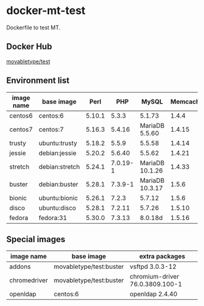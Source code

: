 # docker-mt-test
Dockerfile to test MT.

## Docker Hub

[movabletype/test](https://hub.docker.com/r/movabletype/test)

## Environment list

|image name|base image|Perl|PHP|MySQL|Memcached|
|-|-|-|-|-|-|
|centos6|centos:6|5.10.1|5.3.3|5.1.73|1.4.4|
|centos7|centos:7|5.16.3|5.4.16|MariaDB 5.5.60|1.4.15|
|trusty|ubuntu:trusty|5.18.2|5.5.9|5.5.58|1.4.14|
|jessie|debian:jessie|5.20.2|5.6.40|5.5.62|1.4.21|
|stretch|debian:stretch|5.24.1|7.0.19-1|MariaDB 10.1.26|1.4.33|
|buster|debian:buster|5.28.1|7.3.9-1|MariaDB 10.3.17|1.5.6|
|bionic|ubuntu:bionic|5.26.1|7.2.3|5.7.12|1.5.6|
|disco|ubuntu:disco|5.28.1|7.2.11|5.7.26|1.5.10|
|fedora|fedora:31|5.30.0|7.3.13|8.0.18d|1.5.16|

## Special images

|image name|base image|extra packages|
|-|-|-|
|addons|movabletype/test:buster|vsftpd 3.0.3-12|
|chromedriver|movabletype/test:buster|chromium-driver 76.0.3809.100-1|
|openldap|centos:6|openldap 2.4.40|
